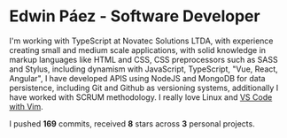 # Edwin Páez - Software Developer
I'm working with TypeScript at Novatec Solutions LTDA, with experience creating small and medium scale applications, with solid knowledge in markup languages like HTML and CSS, CSS preprocessors such as SASS and Stylus, including dynamism with JavaScript, TypeScript, "Vue, React, Angular", I have developed APIS using NodeJS and MongoDB for data persistence, including Git and Github as versioning systems, additionally I have worked with SCRUM methodology. I really love Linux and [VS Code with Vim](https://gist.github.com/M8-Babbage/cbf8e9e0990d2119252ac86eab2f07e3).

I pushed **169** commits, received **8** stars across **3** personal projects.
